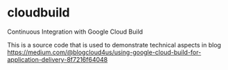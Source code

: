 # cloudbuild
Continuous Integration with Google Cloud Build 

This is a source code that is used to demonstrate technical aspects in blog https://medium.com/@blogcloud4us/using-google-cloud-build-for-application-delivery-8f7216f64048
